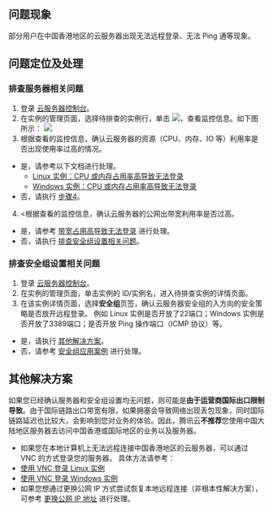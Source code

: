 ## 问题现象
部分用户在中国香港地区的云服务器出现无法远程登录、无法 Ping 通等现象。

## 问题定位及处理

### 排查服务器相关问题
1. 登录 [云服务器控制台](https://console.cloud.tencent.com/cvm)。
2. 在实例的管理页面，选择待排查的实例行，单击 <img src="https://main.qcloudimg.com/raw/a38d6beb3458223e0ebfee204e9aaeae.png" style="margin: 0;"></img>，查看监控信息。如下图所示：
![](https://main.qcloudimg.com/raw/5627b8b8e1999784bba26cfbccf8fd09.png)
3. 根据查看的监控信息，确认云服务器的资源（CPU、内存、IO 等）利用率是否出现使用率过高的情况。
 - 是，请参考以下文档进行处理。
	- [Linux 实例：CPU 或内存占用率高导致无法登录](https://cloud.tencent.com/document/product/213/10310)
	- [Windows 实例：CPU 或内存占用率高导致无法登录](https://cloud.tencent.com/document/product/213/10233)
 - 否，请执行 [步骤4](#step04)。
4. <[](id:step04)根据查看的监控信息，确认云服务器的公网出带宽利用率是否过高。
 - 是，请参考 [带宽占用高导致无法登录](https://cloud.tencent.com/document/product/213/10334) 进行处理。
 - 否，请执行 [排查安全组设置相关问题](#step05)。


[](id:step05)
### 排查安全组设置相关问题
1. 登录 [云服务器控制台](https://console.cloud.tencent.com/cvm)。
2. <span id="step05">在实例的管理页面，单击实例的 ID/实例名，进入待排查实例的详情页面。</span>
3. 在该实例详情页面，选择**安全组**页签，确认云服务器安全组的入方向的安全策略是否放开远程登录。
例如 Linux 实例是否开放了22端口；Windows 实例是否开放了3389端口；是否开放 Ping 操作端口（ICMP 协议）等。
 - 是，请执行 [其他解决方案](#step07)。
 - 否，请参考 [安全组应用案例](https://cloud.tencent.com/document/product/213/34601) 进行处理。



[](id:step07)
## 其他解决方案
如果您已经确认服务器和安全组设置均无问题，则可能是**由于运营商国际出口限制导致**。由于国际链路出口带宽有限，如果拥塞会导致网络出现丢包现象，同时国际链路延迟也比较大，会影响到您对业务的体验。因此，腾讯云**不推荐**您使用中国大陆地区服务器去访问中国香港或国际地区的业务以及服务器。
- 如果您在本地计算机上无法远程连接中国香港地区的云服务器，可以通过 VNC 的方式登录您的服务器。
具体方法请参考：
 - [使用 VNC 登录 Linux 实例](https://cloud.tencent.com/document/product/213/35701)
 - [使用 VNC 登录 Windows 实例](https://cloud.tencent.com/document/product/213/35704)
- 如果您想通过更换公网 IP 方式尝试恢复本地远程连接（非根本性解决方案），可参考 [更换公网 IP 地址](https://cloud.tencent.com/document/product/213/16642) 进行处理。
